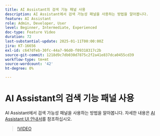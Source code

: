 ```yaml
---
title: AI Assistant의 검색 기능 패널 사용
description: AI Assistant에서 검색 가능성 패널을 사용하는 방법을 알아봅니다.
feature: AI Assistant
role: Admin, Developer, User
level: Beginner, Intermediate, Experienced
doc-type: Feature Video
duration: 72
last-substantial-update: 2025-01-11T00:00:00Z
jira: KT-16656
exl-id: c647dfeb-30fc-44a7-96d0-f09318317c2b
source-git-commit: 1218d9c7db030d7875c2f2a41e837dca0455cd39
workflow-type: tm+mt
source-wordcount: '42'
ht-degree: 0%

---
```


# AI Assistant의 검색 기능 패널 사용

AI Assistant에서 검색 가능성 패널을 사용하는 방법을 알아봅니다. 자세한 내용은 [AI Assistant UI 안내서](https://experienceleague.adobe.com/ko/docs/experience-platform/ai-assistant/ui-guide#use-discoverability)를 참조하십시오.

>[!VIDEO](https://video.tv.adobe.com/v/3440962/?learn=on&enablevpops)
